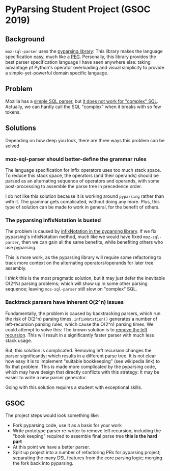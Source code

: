 
# PyParsing Student Project (GSOC 2019)


## Background 

`moz-sql-parser` uses the [pyparsing library](https://github.com/pyparsing/pyparsing): This library makes the language specification easy, much like a [PEG](https://en.wikipedia.org/wiki/Parsing_expression_grammar).  Personally, this library provides the best parser specification language I have seen anywhere else: taking advantage pf Python's operator overloading and visual simplicity to provide a simple-yet-powerful domain specific language.

## Problem

Mozilla has a [simple SQL parser](https://github.com/mozilla/moz-sql-parser), but [it does not work for "complex" SQL](https://github.com/mozilla/moz-sql-parser/issues/41). Actually, we can hardly call the SQL "complex" when it breaks with so few tokens. 


## Solutions


Depending on how deep you look, there are three ways this problem can be solved

### moz-sql-parser should better-define the grammar rules

The language specification for infix operators uses too much stack space. To reduce this stack space, the operators (and their operands) should be parsed as an alternating sequence of operators and operands, with some post-processing to assemble the parse tree in precedence order.

I do not like this solution because it is working around `pyparsing` rather than with it. The grammar gets complicated, without doing any more. Plus, this type of solution can be made to work in general, for the benefit of others. 

### The pyparsing infixNotation is busted

The problem is caused by [infixNotation in the pyparsing library](https://github.com/pyparsing/pyparsing/issues/26).  If we fix pyparsing's infixNotation method, much like we would have fixed `moz-sql-parser`, then we can gain all the same benefits, while benefiting others who use pyparsing.

This is more work, as the pyparsing library will require some refactoring to track more context on the alternating operators/operands for later tree assembly.
 
I *think* this is the most pragmatic solution, but it may just defer the inevitable O(2^N) parsing problems; which will show up in some other parsing sequence; leaving `moz-sql-parser` still slow on "complex" SQL.  

### Backtrack parsers have inherent O(2^n) issues

Fundamentally, the problem is caused by backtracking parsers, which run the risk of O(2^n) parsing times.  `infixNotation()` generates a number of left-recursion parsing rules, which cause the O(2^n) parsing times. We could attempt to solve this: The known solution is to [remove the left recursion](https://en.wikipedia.org/wiki/Left_recursion#Removing_left_recursion). This will result in a significantly faster parser with much less stack usage.

But, this solution is complicated. Removing left recursion changes the parser significantly; which results in a different parse tree. It is not clear how easy it is to implement "suitable bookkeeping" (see wikipedia link) to fix that problem. This is made more complicated by the pyparsing code, which may have design that directly conflicts with this strategy: It may be easier to write a new parser generator.

Going with this solution requires a student with exceptional skills. 


## GSOC 

The project steps would look something like:

* Fork pyparsing code, use it as a basis for your work
* Write prototype parser re-writer to remove left recursion, including the "book keeping" required to assemble final parse tree **this is the hard part**
* At this point we have a better parser.
* Split up project into a number of refactoring PRs for pyparsing project; separating the many DSL features from the core parsing logic; merging the fork back into pyparsing.

 



